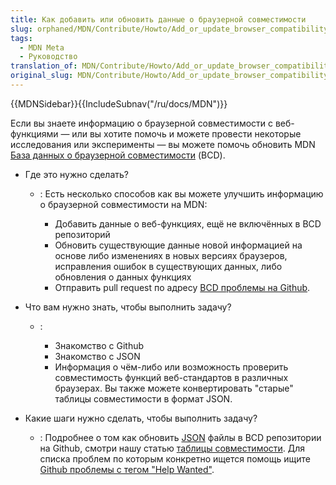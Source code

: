 ```yaml
---
title: Как добавить или обновить данные о браузерной совместимости
slug: orphaned/MDN/Contribute/Howto/Add_or_update_browser_compatibility_data
tags:
  - MDN Meta
  - Руководство
translation_of: MDN/Contribute/Howto/Add_or_update_browser_compatibility_data
original_slug: MDN/Contribute/Howto/Add_or_update_browser_compatibility_data
---
```


{{MDNSidebar}}{{IncludeSubnav("/ru/docs/MDN")}}

Если вы знаете информацию о браузерной совместимости с веб-функциями — или вы хотите помочь и можете провести некоторые исследования или эксперименты — вы можете помочь обновить MDN [База данных о браузерной совместимости](https://github.com/mdn/browser-compat-data/) (BCD).

- Где это нужно сделать?

  - : Есть несколько способов как вы можете улучшить информацию о браузерной совместимости на MDN:

    - Добавить данные о веб-функциях, ещё не включённых в BCD репозиторий
    - Обновить существующие данные новой информацией на основе либо изменениях в новых версиях браузеров, исправления ошибок в существующих данных, либо обновления о данных функциях
    - Отправить pull request по адресу [BCD проблемы на Github](https://github.com/mdn/browser-compat-data/issues).

- Что вам нужно знать, чтобы выполнить задачу?

  - :&#x20;

    - Знакомство с Github
    - Знакомство с JSON
    - Информация о чём-либо или возможность проверить совместимость функций веб-стандартов в различных браузерах. Вы также можете конвертировать "старые" таблицы совместимости в формат JSON.

- Какие шаги нужно сделать, чтобы выполнить задачу?
  - : Подробнее о том как обновить [JSON](/ru/docs/Glossary/JSON "JSON: The JavaScript Object Notation (JSON) — это формат обмена данными.  Хотя это и не строгое подмножество, JSON очень напоминает подмножество JavaScript синтаксиса. Несмотря на то, что многие языки программирования поддерживаю JSON, JSON особенно для JavaScript приложений, включая веб-сайты и браузерные расширения.") файлы в BCD репозитории на Github, смотри нашу статью [таблицы совместимости](/ru/docs/MDN/Contribute/Structures/Compatibility_tables). Для списка проблем по которым конкретно ищется помощь ищите [Github проблемы с тегом "Help Wanted"](https://github.com/mdn/browser-compat-data/issues?q=is%3Aissue+is%3Aopen+label%3A%22help+wanted%22).
